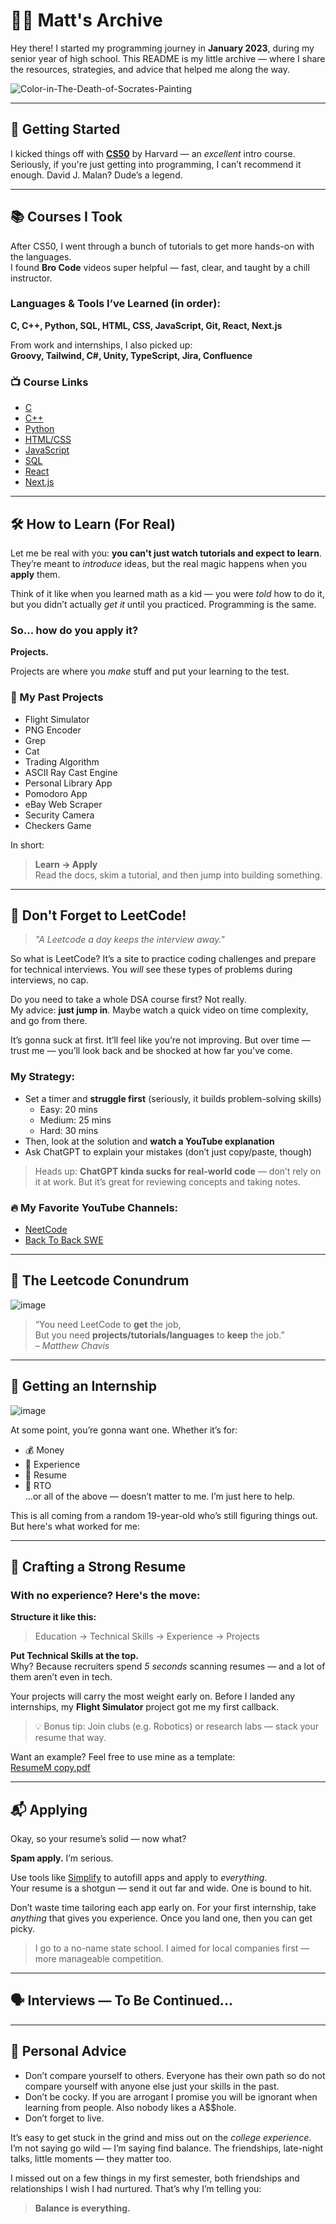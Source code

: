 # 👨‍💻 Matt's Archive

Hey there! I started my programming journey in **January 2023**, during my senior year of high school. This README is my little archive — where I share the resources, strategies, and advice that helped me along the way.

![Color-in-The-Death-of-Socrates-Painting](https://github.com/user-attachments/assets/9bb58218-0048-4b0d-99a1-bb9737f5d2fa)

---

## 🚀 Getting Started

I kicked things off with [**CS50**](https://pll.harvard.edu/course/cs50-introduction-computer-science) by Harvard — an *excellent* intro course. Seriously, if you're just getting into programming, I can’t recommend it enough. David J. Malan? Dude’s a legend.

---

## 📚 Courses I Took

After CS50, I went through a bunch of tutorials to get more hands-on with the languages.  
I found **Bro Code** videos super helpful — fast, clear, and taught by a chill instructor.

### Languages & Tools I’ve Learned (in order):

**C, C++, Python, SQL, HTML, CSS, JavaScript, Git, React, Next.js**

From work and internships, I also picked up:  
**Groovy, Tailwind, C#, Unity, TypeScript, Jira, Confluence**

### 📺 Course Links

- [C](https://youtu.be/87SH2Cn0s9A?si=JxGKE3Snij9_Cxd2)  
- [C++](https://youtu.be/-TkoO8Z07hI?si=tMDhL6Zd31yJP263)  
- [Python](https://youtu.be/ix9cRaBkVe0?si=DH1ff2bcYlxK4o5D)  
- [HTML/CSS](https://youtu.be/HGTJBPNC-Gw?si=vVw7NpCadDX35IpR)  
- [JavaScript](https://www.youtube.com/results?search_query=Javascript+bro+code)  
- [SQL](https://youtu.be/5OdVJbNCSso?si=_-UYLrffRv5E0hgq)  
- [React](https://youtu.be/SqcY0GlETPk?si=raawYcDViBGMuyyh)  
- [Next.js](https://youtu.be/pUNSHPyVryU?si=v44R8XjzlKdBC67F)  

---

## 🛠️ How to Learn (For Real)

Let me be real with you: **you can't just watch tutorials and expect to learn**.  
They’re meant to *introduce* ideas, but the real magic happens when you **apply** them.

Think of it like when you learned math as a kid — you were *told* how to do it, but you didn’t actually *get it* until you practiced. Programming is the same.  

### So... how do you apply it?  
**Projects.**

Projects are where you *make* stuff and put your learning to the test.

### 🧠 My Past Projects
- Flight Simulator
- PNG Encoder
- Grep
- Cat
- Trading Algorithm  
- ASCII Ray Cast Engine  
- Personal Library App  
- Pomodoro App  
- eBay Web Scraper  
- Security Camera  
- Checkers Game  

In short:  
> **Learn → Apply**  
> Read the docs, skim a tutorial, and then jump into building something.

---

## 🧠 Don't Forget to LeetCode!

> *"A Leetcode a day keeps the interview away."*

So what is LeetCode? It’s a site to practice coding challenges and prepare for technical interviews. You *will* see these types of problems during interviews, no cap.

Do you need to take a whole DSA course first? Not really.  
My advice: **just jump in**. Maybe watch a quick video on time complexity, and go from there.

It’s gonna suck at first. It’ll feel like you’re not improving. But over time — trust me — you’ll look back and be shocked at how far you've come.

### My Strategy:
- Set a timer and **struggle first** (seriously, it builds problem-solving skills)
  - Easy: 20 mins  
  - Medium: 25 mins  
  - Hard: 30 mins  
- Then, look at the solution and **watch a YouTube explanation**
- Ask ChatGPT to explain your mistakes (don’t just copy/paste, though)

> Heads up: **ChatGPT kinda sucks for real-world code** — don’t rely on it at work. But it’s great for reviewing concepts and taking notes.

### 🔥 My Favorite YouTube Channels:
- [NeetCode](https://www.youtube.com/@NeetCode)  
- [Back To Back SWE](https://www.youtube.com/@BackToBackSWE)

---

## 🤯 The Leetcode Conundrum

![image](https://github.com/user-attachments/assets/d021f27a-61ea-4b7c-9694-8f5d50a15f7a)

> “You need LeetCode to **get** the job,  
> But you need **projects/tutorials/languages** to **keep** the job.”  
> – *Matthew Chavis*

---

## 💼 Getting an Internship

![image](https://github.com/user-attachments/assets/1c0e1f22-dc21-4202-bcb8-b1aaa4f2dfbb)

At some point, you’re gonna want one. Whether it’s for:
- 💰 Money  
- 💼 Experience  
- 📄 Resume  
- 🏢 RTO  
...or all of the above — doesn’t matter to me. I’m just here to help.

This is all coming from a random 19-year-old who’s still figuring things out. But here's what worked for me:

---

## 📄 Crafting a Strong Resume

### With no experience? Here's the move:
**Structure it like this:**
> Education → Technical Skills → Experience → Projects

**Put Technical Skills at the top.**  
Why? Because recruiters spend *5 seconds* scanning resumes — and a lot of them aren’t even in tech.

Your projects will carry the most weight early on. Before I landed any internships, my **Flight Simulator** project got me my first callback.

> 💡 Bonus tip: Join clubs (e.g. Robotics) or research labs — stack your resume that way.

Want an example? Feel free to use mine as a template:  
[ResumeM copy.pdf](https://github.com/user-attachments/files/18934433/ResumeM.copy.pdf)

---

## 📬 Applying

Okay, so your resume’s solid — now what?

**Spam apply.** I’m serious.

Use tools like [Simplify](https://simplify.jobs/) to autofill apps and apply to *everything*.  
Your resume is a shotgun — send it out far and wide. One is bound to hit.

Don’t waste time tailoring each app early on. For your first internship, take *anything* that gives you experience. Once you land one, then you can get picky.

> I go to a no-name state school. I aimed for local companies first — more manageable competition.

---

## 🗣️ Interviews — To Be Continued...

---

## 🧘 Personal Advice

- Don’t compare yourself to others. Everyone has their own path so do not compare yourself with anyone else just your skills in the past. 
- Don’t be cocky. If you are arrogant I promise you will be ignorant when learning from people. Also nobody likes a A$$hole.  
- Don’t forget to live.

It’s easy to get stuck in the grind and miss out on the *college experience*. I’m not saying go wild — I’m saying find balance. The friendships, late-night talks, little moments — they matter too.

I missed out on a few things in my first semester, both friendships and relationships I wish I had nurtured. That’s why I’m telling you:

> **Balance is everything.**
